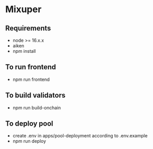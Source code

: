 # Mixuper

## Requirements

- node >= 16.x.x
- aiken
- npm install

## To run frontend

- npm run frontend

## To build validators

- npm run build-onchain

## To deploy pool

- create .env in apps/pool-deployment according to .env.example
- npm run deploy
